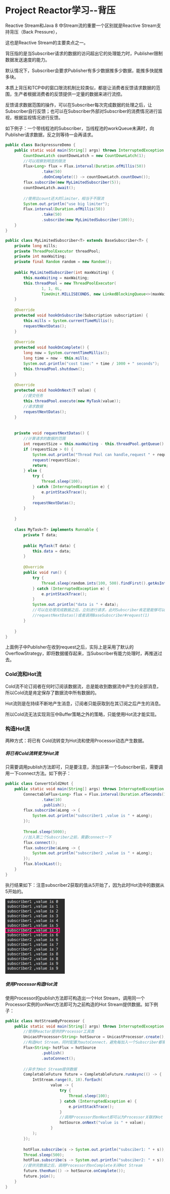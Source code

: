 # Project Reactor学习--背压

Reactive Stream和Java 8 中Stream流的重要一个区别就是Reactive Stream支持背压（Back Pressure），

这也是Reactive Stream的主要卖点之一。

背压指的是当Subscriber请求的数据的访问超出它的处理能力时，Publisher限制数据发送速度的能力。

默认情况下，Subscriber会要求Publisher有多少数据推多少数据，能推多快就推多块。

本质上背压和TCP中的窗口限流机制比较类似，都是让消费者反馈请求数据的范围，生产者根据消费者的反馈提供一定量的数据来进行流控。

反馈请求数据范围的操作，可以在Subscriber每次完成数据的处理之后，让Subscriber自行反馈；也可以在Subscriber外部对Subscriber的消费情况进行监视，根据监视情况进行反馈。

如下例子：一个带线程池的Subscriber，当线程池的workQueue未满时，向Publisher请求数据，反之则等待一会再请求。

```java
public class BackpressureDemo {
    public static void main(String[] args) throws InterruptedException {
        CountDownLatch countDownLatch = new CountDownLatch(1);
        //可以观察到明显的限流
        Flux<Long> flux = Flux.interval(Duration.ofMillis(50))
                .take(50)
                .doOnComplete(() -> countDownLatch.countDown());
        flux.subscribe(new MyLimitedSubscriber(5));
        countDownLatch.await();

        //使用比count还大的limiter，相当于不限流
        System.out.println("use big limiter");
        Flux.interval(Duration.ofMillis(50))
                .take(50)
                .subscribe(new MyLimitedSubscriber(100));
    }
}
```

```java
public class MyLimitedSubscriber<T> extends BaseSubscriber<T> {
    private long mills;
    private ThreadPoolExecutor threadPool;
    private int maxWaiting;
    private final Random random = new Random();

    public MyLimitedSubscriber(int maxWaiting) {
        this.maxWaiting = maxWaiting;
        this.threadPool = new ThreadPoolExecutor(
                1, 1, 0L,
                TimeUnit.MILLISECONDS, new LinkedBlockingQueue<>(maxWaiting));
    }

    @Override
    protected void hookOnSubscribe(Subscription subscription) {
        this.mills = System.currentTimeMillis();
        requestNextDatas();
    }

    @Override
    protected void hookOnComplete() {
        long now = System.currentTimeMillis();
        long time = now - this.mills;
        System.out.println("cost time:" + time / 1000 + " seconds");
        this.threadPool.shutdown();
    }

    @Override
    protected void hookOnNext(T value) {
        //提交任务
        this.threadPool.execute(new MyTask(value));
        //请求数据
        requestNextDatas();
    }


    private void requestNextDatas() {
        //计算请求的数据的范围
        int requestSize = this.maxWaiting - this.threadPool.getQueue().size();
        if (requestSize > 0) {
            System.out.println("Thread Pool can handle,request " + requestSize);
            request(requestSize);
            return;
        } else {
            try {
                Thread.sleep(100);
            } catch (InterruptedException e) {
                e.printStackTrace();
            }
            requestNextDatas();
        }

    }

    class MyTask<T> implements Runnable {
        private T data;

        public MyTask(T data) {
            this.data = data;
        }

        @Override
        public void run() {
            try {
                Thread.sleep(random.ints(100, 500).findFirst().getAsInt());
            } catch (InterruptedException e) {
                e.printStackTrace();
            }
            System.out.println("data is " + data);
            //可以在处理完成数据之后，立刻进行请求，此时Subscriber肯定是能够可以可靠处理数据的
            //requestNextDatas()或者调用BaseSubscriber#request(1)
        }

    }
}
```

上面例子中Publisher在收到request之后，实际上是采用了默认的OverflowStrategy，即将数据缓存起来，当Subscriber有能力处理时，再推送过去。

### Cold流和Hot流

Cold流不论订阅者在何时订阅该数据流，总是能收到数据流中产生的全部消息，所以Cold流是肯定保存了数据流中所有数据的。

Hot流则是在持续不断地产生消息，订阅者只能获取到在其订阅之后产生的消息。

所以Cold流无法实现背压中Buffer策略之外的策略，只能使用Hot流才能实现。

### 构造Hot流

两种方式：将已有 Cold流转变为Hot流和使用Processor动态产生数据。

##### 将已有Cold流转变为Hot流

只需要调用publish方法即可，只是要注意，添加非第一个Subscriber前，需要调用一下connect方法。如下例子：

```java
public class ConvertCold2Hot {
    public static void main(String[] args) throws InterruptedException {
        ConnectableFlux<Long> flux = Flux.interval(Duration.ofSeconds(1))
                .take(10)
                .publish();
        flux.subscribe(aLong -> {
            System.out.println("subscriber1 ,value is " + aLong);
        });

        Thread.sleep(5000);
        //加入第二个Subscriber之前，需要connect一下
        flux.connect();
        flux.subscribe(aLong -> {
            System.out.println("subscriber2 ,value is " + aLong);
        });
        flux.blockLast();
    }
}
```

执行结果如下：注意subscriber2获取的值从5开始了，因为此时Hot流中的数据从5开始的。

![](/assets/ConvertCold2Hot.png)

##### 使用Processor构造Hot流

使用Processor的publish方法即可构造出一个Hot Stream，调用同一个Processor实例的onNext方法即可为之前构造的Hot Stream提供数据。如下例子：

```java
public class HotStreamByProcessor {
    public static void main(String[] args) throws InterruptedException {
        //使用Reactor提供的Processor工具类
        UnicastProcessor<String> hotSource = UnicastProcessor.create();
        //构造Hot Stream，同时配置为autoConnect，避免每加入一个Subscriber都需要调用一次connect方法
        Flux<String> hotFlux = hotSource
                .publish()
                .autoConnect();

        //异步为Hot Stream提供数据
        CompletableFuture future = CompletableFuture.runAsync(() -> {
            IntStream.range(0, 10).forEach(
                    value -> {
                        try {
                            Thread.sleep(100);
                        } catch (InterruptedException e) {
                            e.printStackTrace();
                        }
                        //调用Processor的onNext即可以为Processor关联的Hot Stream提供数据
                        hotSource.onNext("value is " + value);
                    }
            );
        });

        hotFlux.subscribe(s -> System.out.println("subsciber1: " + s));
        Thread.sleep(500);
        hotFlux.subscribe(s -> System.out.println("subsciber2: " + s));
        //提供完数据之后，调用Processor的onComplete关闭Hot Stream
        future.thenRun(() -> hotSource.onComplete());
        future.join();
    }
}
```




